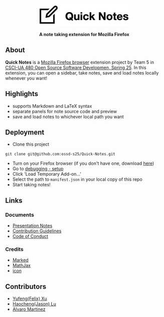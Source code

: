 <!-- <div style="display: flex; align-items: center; justify-content: center; gap: 15px;">
    <img src="icons/icon-96-notes.png" alt="Image" style="max-width: 80px; height: auto;">
    <h2 style="font-size: 36px;">Quick Notes</h2>
</div> -->
<div align="center">
    <img src="figs/title.png" alt="Quick Notes" width="300" height="auto">

**A note taking extension for Mozilla Firefox**
</div>



## About

**Quick Notes** is a [Mozilla Firefox browser](https://www.mozilla.org/en-US/firefox/) extension project by Team 5 in [CSCI-UA 480 Open Source Software Developmen, Spring 25](https://cs.nyu.edu/~jk157/ossd_s25/). In this extension, you can open a sidebar, take notes, save and load notes locally whenever you want!

## Highlights
- supports Markdown and LaTeX syntax
- separate panels for note source code and preview
- save and load notes to whichever local path you want

## Deployment
- Clone this project
```
git clone git@github.com:ossd-s25/Quick-Notes.git
```
- Turn on your Firefox browser (if you don't have one, download [here](https://www.mozilla.org/en-US/firefox/))
- Go to [debugging - setup](about:debugging#/setup)
- Click 'Load Temporary Add-on...'
- Select the path to `manifest.json` in your local copy of this repo
- Start taking notes!

## Links
### Documents
- [Presentation Notes](PRESENTATION.md)
- [Contribution Guidelines](CONTRIBUTING.md)
- [Code of Conduct](CODE_OF_CONDUCT.md)

### Credits
- [Marked](https://github.com/markedjs/marked)
- [MathJax](https://github.com/mathjax/MathJax)
- [icon](https://icons8.com/icon/15042/create)

## Contributors
- [Yufeng(Felix) Xu](https://zephyr271828.github.io/)
- [Haocheng(Jason) Lu](https://github.com/LuHC409)
- [Alvaro Martinez](https://github.com/AlvaroMartinezM)